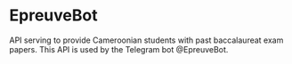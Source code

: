 # EpreuveBot
API serving to provide Cameroonian students with past baccalaureat exam papers. This API is used by the Telegram bot @EpreuveBot.

